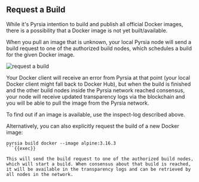 ## Request a Build

While it's Pyrsia intention to build and publish all official Docker images, there is a possibility that a Docker image is not yet built/available.

When you pull an image that is unknown, your local Pyrsia node will send a build request to one of the authorized build nodes, which schedules a build for the given Docker image.

![request a build](./assets/request-a-build.svg)

Your Docker client will receive an error from Pyrsia at that point (your local Docker client might fall back to Docker Hub), but when the build is finished and the other build nodes inside the Pyrsia network reached consensus, your node will receive updated transparency logs via the blockchain and you will be able to pull the image from the Pyrsia network.

To find out if an image is available, use the inspect-log described above.

Alternatively, you can also explicitly request the build of a new Docker image:

```
pyrsia build docker --image alpine:3.16.3
```{{exec}}

This will send the build request to one of the authorized build nodes, which will start a build. When consensus about that build is reached, it will be available in the transparency logs and can be retrieved by all nodes in the network.